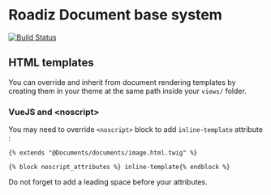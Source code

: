 # Roadiz Document base system

[![Build Status](https://app.travis-ci.com/roadiz/documents.svg?branch=master)](https://app.travis-ci.com/roadiz/documents)

## HTML templates

You can override and inherit from document rendering templates by creating them in your theme at the same
path inside your `views/` folder.

### VueJS and \<noscript\>

You may need to override `<noscript>` block to add `inline-template` attribute :

```twig
{% extends "@Documents/documents/image.html.twig" %}

{% block noscript_attributes %} inline-template{% endblock %}
```

Do not forget to add a leading space before your attributes.
